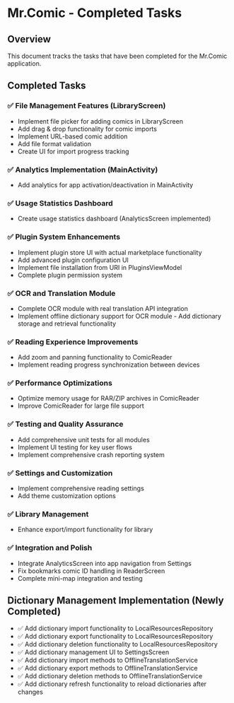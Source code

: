 # Mr.Comic - Completed Tasks

## Overview
This document tracks the tasks that have been completed for the Mr.Comic application.

## Completed Tasks

### ✅ File Management Features (LibraryScreen)
- Implement file picker for adding comics in LibraryScreen
- Add drag & drop functionality for comic imports
- Implement URL-based comic addition
- Add file format validation
- Create UI for import progress tracking

### ✅ Analytics Implementation (MainActivity)
- Add analytics for app activation/deactivation in MainActivity

### ✅ Usage Statistics Dashboard
- Create usage statistics dashboard (AnalyticsScreen implemented)

### ✅ Plugin System Enhancements
- Implement plugin store UI with actual marketplace functionality
- Add advanced plugin configuration UI
- Implement file installation from URI in PluginsViewModel
- Complete plugin permission system

### ✅ OCR and Translation Module
- Complete OCR module with real translation API integration
- Implement offline dictionary support for OCR module - Add dictionary storage and retrieval functionality

### ✅ Reading Experience Improvements
- Add zoom and panning functionality to ComicReader
- Implement reading progress synchronization between devices

### ✅ Performance Optimizations
- Optimize memory usage for RAR/ZIP archives in ComicReader
- Improve ComicReader for large file support

### ✅ Testing and Quality Assurance
- Add comprehensive unit tests for all modules
- Implement UI testing for key user flows
- Implement comprehensive crash reporting system

### ✅ Settings and Customization
- Implement comprehensive reading settings
- Add theme customization options

### ✅ Library Management
- Enhance export/import functionality for library

### ✅ Integration and Polish
- Integrate AnalyticsScreen into app navigation from Settings
- Fix bookmarks comic ID handling in ReaderScreen
- Complete mini-map integration and testing

## Dictionary Management Implementation (Newly Completed)
- ✅ Add dictionary import functionality to LocalResourcesRepository
- ✅ Add dictionary export functionality to LocalResourcesRepository
- ✅ Add dictionary deletion functionality to LocalResourcesRepository
- ✅ Add dictionary management UI to SettingsScreen
- ✅ Add dictionary import methods to OfflineTranslationService
- ✅ Add dictionary export methods to OfflineTranslationService
- ✅ Add dictionary deletion methods to OfflineTranslationService
- ✅ Add dictionary refresh functionality to reload dictionaries after changes